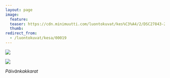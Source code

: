 ```yaml
---
layout: page
image:
  feature:
  teaser: https://cdn.minimuutti.com/luontokuvat/kes%C3%A4/2/DSC27843-245px.jpg
  thumb:
redirect_from:
  - /luontokuvat/kesa/00019
---
```


![](https://cdn.minimuutti.com/luontokuvat/kes%C3%A4/2/DSC27843-800px.jpg)

![](https://cdn.minimuutti.com/luontokuvat/kes%C3%A4/2/DSC27846-800px.jpg)

*Päivänkakkarat*
